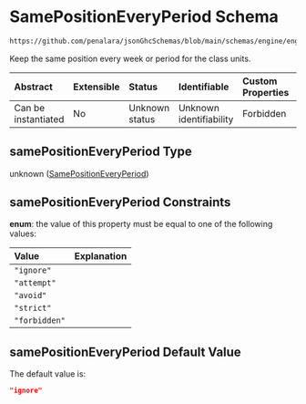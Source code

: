 # SamePositionEveryPeriod Schema

```txt
https://github.com/penalara/jsonGhcSchemas/blob/main/schemas/engine/engineSpecification.schema.json#/definitions/nonClassSessionSettings/properties/samePositionEveryPeriod
```

Keep the same position every week or period for the class units.

| Abstract            | Extensible | Status         | Identifiable            | Custom Properties | Additional Properties | Access Restrictions | Defined In                                                                                               |
| :------------------ | :--------- | :------------- | :---------------------- | :---------------- | :-------------------- | :------------------ | :------------------------------------------------------------------------------------------------------- |
| Can be instantiated | No         | Unknown status | Unknown identifiability | Forbidden         | Allowed               | none                | [engineSpecification.schema.json\*](../../../out/engineSpecification.schema.json "open original schema") |

## samePositionEveryPeriod Type

unknown ([SamePositionEveryPeriod](enginespecification-definitions-nonclasssessionsettings-properties-samepositioneveryperiod.md))

## samePositionEveryPeriod Constraints

**enum**: the value of this property must be equal to one of the following values:

| Value         | Explanation |
| :------------ | :---------- |
| `"ignore"`    |             |
| `"attempt"`   |             |
| `"avoid"`     |             |
| `"strict"`    |             |
| `"forbidden"` |             |

## samePositionEveryPeriod Default Value

The default value is:

```json
"ignore"
```
